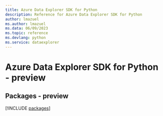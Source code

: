 ```yaml
---
title: Azure Data Explorer SDK for Python
description: Reference for Azure Data Explorer SDK for Python
author: lmazuel
ms.author: lmazuel
ms.data: 06/09/2023
ms.topic: reference
ms.devlang: python
ms.service: dataexplorer
---
```

# Azure Data Explorer SDK for Python - preview
## Packages - preview
[!INCLUDE [packages](data-explorer-index.md)]